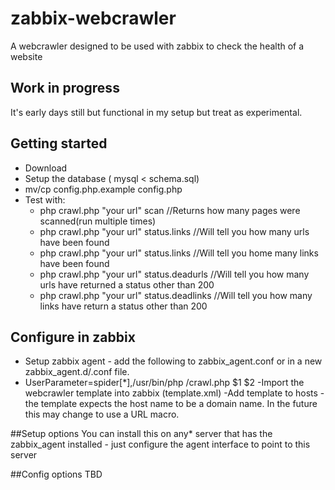 # zabbix-webcrawler
A webcrawler designed to be used with zabbix to check the health of a website

## Work in progress
It's early days still but functional in my setup but treat as experimental.

## Getting started
- Download
- Setup the database ( mysql < schema.sql)
- mv/cp config.php.example config.php
- Test with:
  - php crawl.php "your url" scan //Returns how many pages were scanned(run multiple times)
  - php crawl.php "your url" status.links //Will tell you how many urls have been found
  - php crawl.php "your url" status.links //Will tell you home many links have been found
  - php crawl.php "your url" status.deadurls //Will tell you how many urls have returned a status other than 200
  - php crawl.php "your url" status.deadlinks //Will tell you how many links have return a status other than 200

## Configure in zabbix
- Setup zabbix agent - add the following to zabbix_agent.conf or in a new zabbix_agent.d/.conf file.
 - UserParameter=spider[*],/usr/bin/php <PATH TO CRAWL.php>/crawl.php $1 $2
-Import the webcrawler template into zabbix (template.xml)
-Add template to hosts - the template expects the host name to be a domain name. In the future this may change to use a URL macro.

##Setup options
You can install this on any* server that has the zabbix_agent installed - just configure the agent interface to point to this server

##Config options
TBD